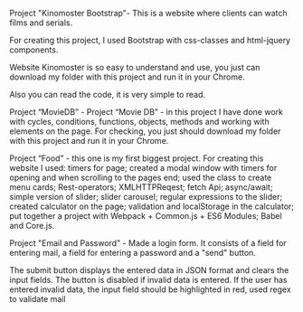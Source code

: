 Project "Kinomoster Bootstrap"- This is a website where clients can watch films and serials.

For creating this project, I used Bootstrap with css-classes and html-jquery components.

Website Kinomoster is so easy to understand and use, you just can download my folder with this project and run it in your Chrome.

Also you can read the code, it is very simple to read.

Project “MovieDB” - Project “Movie DB” -  in this project I have done work with cycles, conditions, functions, objects, methods and working with elements on the page.
For checking, you just should download my folder with this project and run it in your Chrome.

Project “Food” - this one is my first biggest project.
For creating this website I used:
timers for page;
created a modal window with timers for opening and when scrolling to the pages end;
used the class to create menu cards;
Rest-operators;
XMLHTTPReqest;
fetch Api;
async/await;
simple version of slider;
slider carousel;
regular expressions to the slider;
created calculator on the page;
validation and localStorage in the calculator;
put together a project with Webpack + Common.js + ES6 Modules;
Babel and Core.js.

Project "Email and Password" - Made a login form. It consists of a field for entering mail, a field for entering a password and a "send" button.

The submit button displays the entered data in JSON format and clears the input fields. The button is disabled if invalid data is entered.
If the user has entered invalid data, the input field should be highlighted in red, used regex to validate mail








